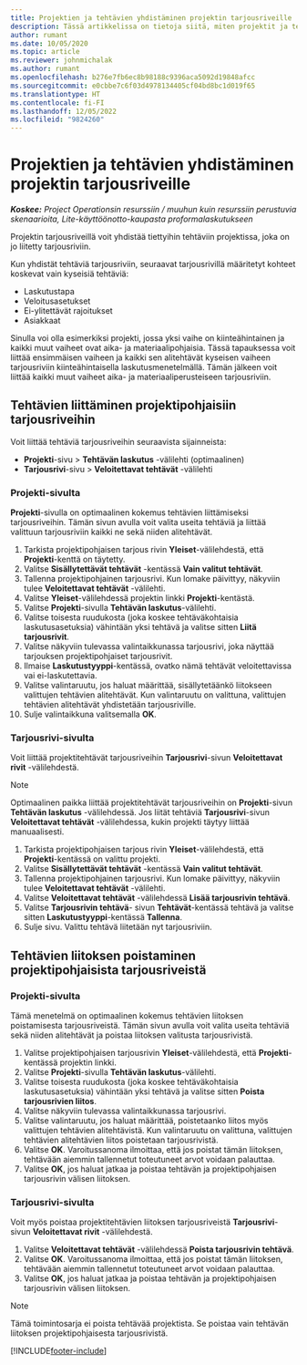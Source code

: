 ```yaml
---
title: Projektien ja tehtävien yhdistäminen projektin tarjousriveille
description: Tässä artikkelissa on tietoja siitä, miten projektit ja tehtävät yhdistetään projektin tehtäväriveihin.
author: rumant
ms.date: 10/05/2020
ms.topic: article
ms.reviewer: johnmichalak
ms.author: rumant
ms.openlocfilehash: b276e7fb6ec8b98188c9396aca5092d19848afcc
ms.sourcegitcommit: e0cbbe7c6f03d4978134405cf04bd8bc1d019f65
ms.translationtype: HT
ms.contentlocale: fi-FI
ms.lasthandoff: 12/05/2022
ms.locfileid: "9824260"
---
```

# <a name="map-projects-and-tasks-to-project-quote-lines"></a>Projektien ja tehtävien yhdistäminen projektin tarjousriveille

_**Koskee:** Project Operationsin resurssiin / muuhun kuin resurssiin perustuvia skenaarioita, Lite-käyttöönotto-kaupasta proformalaskutukseen_

Projektin tarjousriveillä voit yhdistää tiettyihin tehtäviin projektissa, joka on jo liitetty tarjousriviin.

Kun yhdistät tehtäviä tarjousriviin, seuraavat tarjousrivillä määritetyt kohteet koskevat vain kyseisiä tehtäviä:

- Laskutustapa
- Veloitusasetukset
- Ei-ylitettävät rajoitukset
- Asiakkaat

Sinulla voi olla esimerkiksi projekti, jossa yksi vaihe on kiinteähintainen ja kaikki muut vaiheet ovat aika- ja materiaalipohjaisia. Tässä tapauksessa voit liittää ensimmäisen vaiheen ja kaikki sen alitehtävät kyseisen vaiheen tarjousriviin kiinteähintaisella laskutusmenetelmällä. Tämän jälkeen voit liittää kaikki muut vaiheet aika- ja materiaaliperusteiseen tarjousriviin.

## <a name="associate-tasks-to-project-based-quote-lines"></a>Tehtävien liittäminen projektipohjaisiin tarjousriveihin

Voit liittää tehtäviä tarjousriveihin seuraavista sijainneista:

- **Projekti**-sivu > **Tehtävän laskutus** -välilehti (optimaalinen)
- **Tarjousrivi**-sivu > **Veloitettavat tehtävät** -välilehti 

### <a name="from-the-project-page"></a>Projekti-sivulta

**Projekti**-sivulla on optimaalinen kokemus tehtävien liittämiseksi tarjousriveihin. Tämän sivun avulla voit valita useita tehtäviä ja liittää valittuun tarjousriviin kaikki ne sekä niiden alitehtävät.

1. Tarkista projektipohjaisen tarjous rivin **Yleiset**-välilehdestä, että **Projekti**-kenttä on täytetty.
2. Valitse **Sisällytettävät tehtävät** -kentässä **Vain valitut tehtävät**.
3. Tallenna projektipohjainen tarjousrivi. Kun lomake päivittyy, näkyviin tulee **Veloitettavat tehtävät** -välilehti.
4. Valitse **Yleiset**-välilehdessä projektin linkki **Projekti**-kentästä.
5. Valitse **Projekti**-sivulla **Tehtävän laskutus**-välilehti.
6. Valitse toisesta ruudukosta (joka koskee tehtäväkohtaisia laskutusasetuksia) vähintään yksi tehtävä ja valitse sitten **Liitä tarjousrivit**.
7. Valitse näkyviin tulevassa valintaikkunassa tarjousrivi, joka näyttää tarjouksen projektipohjaiset tarjousrivit.
8. Ilmaise **Laskutustyyppi**-kentässä, ovatko nämä tehtävät veloitettavissa vai ei-laskutettavia.
9. Valitse valintaruutu, jos haluat määrittää, sisällytetäänkö liitokseen valittujen tehtävien alitehtävät. Kun valintaruutu on valittuna, valittujen tehtävien alitehtävät yhdistetään tarjousriville.
10. Sulje valintaikkuna valitsemalla **OK**.

### <a name="from-the-quote-line-page"></a>Tarjousrivi-sivulta

Voit liittää projektitehtävät tarjousriveihin **Tarjousrivi**-sivun **Veloitettavat rivit** -välilehdestä.

>[!NOTE]
>Optimaalinen paikka liittää projektitehtävät tarjousriveihin on **Projekti**-sivun **Tehtävän laskutus** -välilehdessä. Jos liität tehtäviä **Tarjousrivi**-sivun **Veloitettavat tehtävät** -välilehdessa, kukin projekti täytyy liittää manuaalisesti.

1. Tarkista projektipohjaisen tarjous rivin **Yleiset**-välilehdestä, että **Projekti**-kentässä on valittu projekti.
2. Valitse **Sisällytettävät tehtävät** -kentässä **Vain valitut tehtävät**.
3. Tallenna projektipohjainen tarjousrivi. Kun lomake päivittyy, näkyviin tulee **Veloitettavat tehtävät** -välilehti.
4. Valitse **Veloitettavat tehtävät** -välilehdessä **Lisää tarjousrivin tehtävä**.
5. Valitse **Tarjousrivin tehtävä**- sivun **Tehtävät**-kentässä tehtävä ja valitse sitten **Laskutustyyppi**-kentässä **Tallenna**. 
6. Sulje sivu. Valittu tehtävä liitetään nyt tarjousriviin.

## <a name="disassociate-tasks-from-projectbased-quote-lines"></a>Tehtävien liitoksen poistaminen projektipohjaisista tarjousriveistä

### <a name="from-the-project-page"></a>Projekti-sivulta

Tämä menetelmä on optimaalinen kokemus tehtävien liitoksen poistamisesta tarjousriveistä. Tämän sivun avulla voit valita useita tehtäviä sekä niiden alitehtävät ja poistaa liitoksen valitusta tarjousrivistä.

1. Valitse projektipohjaisen tarjousrivin **Yleiset**-välilehdestä, että **Projekti**-kentässä projektin linkki.
2. Valitse **Projekti**-sivulla **Tehtävän laskutus**-välilehti.
3. Valitse toisesta ruudukosta (joka koskee tehtäväkohtaisia laskutusasetuksia) vähintään yksi tehtävä ja valitse sitten **Poista tarjousrivien liitos**.
4. Valitse näkyviin tulevassa valintaikkunassa tarjousrivi.
5. Valitse valintaruutu, jos haluat määrittää, poistetaanko liitos myös valittujen tehtävien alitehtävistä. Kun valintaruutu on valittuna, valittujen tehtävien alitehtävien liitos poistetaan tarjousrivistä.
6. Valitse **OK**. Varoitussanoma ilmoittaa, että jos poistat tämän liitoksen, tehtävään aiemmin tallennetut toteutuneet arvot voidaan palauttaa. 
7. Valitse **OK**, jos haluat jatkaa ja poistaa tehtävän ja projektipohjaisen tarjousrivin välisen liitoksen.

### <a name="from-the-quote-line-page"></a>Tarjousrivi-sivulta

Voit myös poistaa projektitehtävien liitoksen tarjousriveistä **Tarjousrivi**-sivun **Veloitettavat rivit** -välilehdestä.

1. Valitse **Veloitettavat tehtävät** -välilehdessä **Poista tarjousrivin tehtävä**.
2. Valitse **OK**. Varoitussanoma ilmoittaa, että jos poistat tämän liitoksen, tehtävään aiemmin tallennetut toteutuneet arvot voidaan palauttaa. 
3. Valitse **OK**, jos haluat jatkaa ja poistaa tehtävän ja projektipohjaisen tarjousrivin välisen liitoksen.

>[!NOTE]
> Tämä toimintosarja ei poista tehtävää projektista. Se poistaa vain tehtävän liitoksen projektipohjaisesta tarjousrivistä.


[!INCLUDE[footer-include](../../includes/footer-banner.md)]
